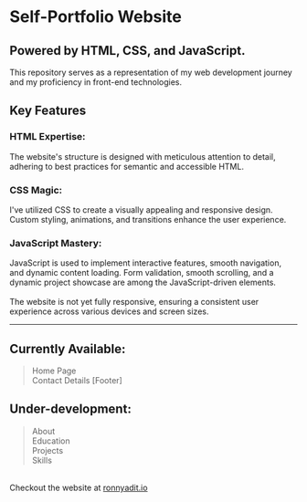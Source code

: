 # Self-Portfolio Website
## Powered by HTML, CSS, and JavaScript.
This repository serves as a representation of my web development journey and my proficiency in front-end technologies.

## Key Features
### HTML Expertise:
The website's structure is designed with meticulous attention to detail, adhering to best practices for semantic and accessible HTML.
### CSS Magic: 
I've utilized CSS to create a visually appealing and responsive design. Custom styling, animations, and transitions enhance the user experience.
### JavaScript Mastery: 
JavaScript is used to implement interactive features, smooth navigation, and dynamic content loading. Form validation, smooth scrolling, and a dynamic project showcase are among the JavaScript-driven elements.
<br><br> The website is not yet fully responsive, ensuring a consistent user experience across various devices and screen sizes.
<hr>

## Currently Available:
>Home Page <br>
>Contact Details [Footer] <br>

## Under-development:
>About <br>
>Education <br>
>Projects <br>
>Skills <br>
<br>
Checkout the website at
<a href="https://ronnyadit.github.io/ronnyADIT/">ronnyadit.io</a>

